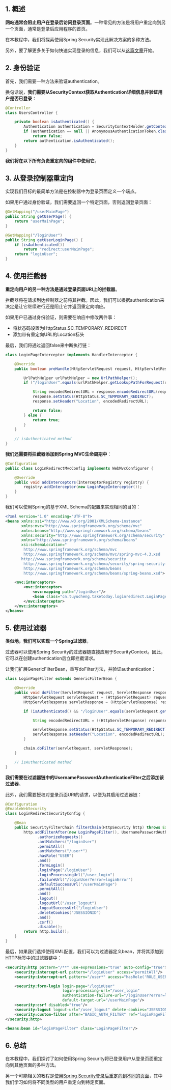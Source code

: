 ## 1. 概述

**网站通常会阻止用户在登录后访问登录页面**。一种常见的方法是将用户重定向到另一个页面，通常是登录后应用程序的首页。

在本教程中，我们将探索使用Spring Security实现此解决方案的多种方法。

另外，要了解更多关于如何快速实现登录的信息，我们可以从[这篇文章](https://www.baeldung.com/spring-security-login)开始。

## 2. 身份验证

首先，我们需要一种方法来验证authentication。

换句话说，**我们需要从SecurityContext获取Authentication详细信息并验证用户是否已登录**：

```java
@Controller
class UsersController {

    private boolean isAuthenticated() {
        Authentication authentication = SecurityContextHolder.getContext().getAuthentication();
        if (authentication == null || AnonymousAuthenticationToken.class.isAssignableFrom(authentication.getClass()))
            return false;
        return authentication.isAuthenticated();
    }
}
```

**我们将在以下所有负责重定向的组件中使用它**。

## 3. 从登录控制器重定向

实现我们目标的最简单方法是在控制器中为登录页面定义一个端点。

如果用户通过身份验证，我们需要返回一个特定页面，否则返回登录页面：

```java
@GetMapping("/userMainPage")
public String getUserPage() {
    return "userMainPage";
}

@GetMapping("/loginUser")
public String getUserLoginPage() {
    if (isAuthenticated())
        return "redirect:userMainPage";
    return "loginUser";
}
```

## 4. 使用拦截器

**重定向用户的另一种方法是通过登录页面URI上的拦截器**。

拦截器将在请求到达控制器之前将其拦截。因此，我们可以根据authentication来决定是让它继续进行还是阻止它并返回重定向响应。

如果用户已通过身份验证，则需要在响应中修改两件事：

+ 将状态码设置为HttpStatus.SC_TEMPORARY_REDIRECT
+ 添加带有重定向URL的Location标头

最后，我们将通过返回false来中断执行链：

```java
class LoginPageInterceptor implements HandlerInterceptor {

    @Override
    public boolean preHandle(HttpServletRequest request, HttpServletResponse response, Object handler) {

        UrlPathHelper urlPathHelper = new UrlPathHelper();
        if ("/loginUser".equals(urlPathHelper.getLookupPathForRequest(request)) && isAuthenticated()) {

            String encodedRedirectURL = response.encodeRedirectURL(request.getContextPath() + "/userMainPage");
            response.setStatus(HttpStatus.SC_TEMPORARY_REDIRECT);
            response.setHeader("Location", encodedRedirectURL);

            return false;
        } else {
            return true;
        }
    }
    
    // isAuthenticated method 
}
```

**我们还需要将拦截器添加到Spring MVC生命周期中**：

```java
@Configuration
public class LoginRedirectMvcConfig implements WebMvcConfigurer {

    @Override
    public void addInterceptors(InterceptorRegistry registry) {
        registry.addInterceptor(new LoginPageInterceptor());
    }
}
```

我们可以使用Spring的基于XML Schema的配置来实现相同的目的：

```xml
<?xml version="1.0" encoding="UTF-8"?>
<beans xmlns:xsi="http://www.w3.org/2001/XMLSchema-instance"
       xmlns:mvc="http://www.springframework.org/schema/mvc"
       xmlns:beans="http://www.springframework.org/schema/beans"
       xmlns:security="http://www.springframework.org/schema/security"
       xmlns="http://www.springframework.org/schema/beans"
       xsi:schemaLocation="
        http://www.springframework.org/schema/mvc
        http://www.springframework.org/schema/mvc/spring-mvc-4.3.xsd
       http://www.springframework.org/schema/security
        http://www.springframework.org/schema/security/spring-security-5.2.xsd
		http://www.springframework.org/schema/beans
		http://www.springframework.org/schema/beans/spring-beans.xsd">

    <mvc:interceptors>
        <mvc:interceptor>
            <mvc:mapping path="/loginUser"/>
            <bean class="cn.tuyucheng.taketoday.loginredirect.LoginPageInterceptor"/>
        </mvc:interceptor>
    </mvc:interceptors>
</beans>
```

## 5. 使用过滤器

**类似地，我们可以实现一个Spring过滤器**。

过滤器可以使用Spring Security的过滤器链直接应用于SecurityContext。因此，它可以在创建authentication后立即拦截请求。

让我们扩展GenericFilterBean，重写doFilter方法，并验证authentication：

```java
class LoginPageFilter extends GenericFilterBean {

    @Override
    public void doFilter(ServletRequest request, ServletResponse response, FilterChain chain) throws IOException, ServletException {
        HttpServletRequest servletRequest = (HttpServletRequest) request;
        HttpServletResponse servletResponse = (HttpServletResponse) response;

        if (isAuthenticated() && "/loginUser".equals(servletRequest.getRequestURI())) {

            String encodedRedirectURL = ((HttpServletResponse) response).encodeRedirectURL(servletRequest.getContextPath() + "/userMainPage");

            servletResponse.setStatus(HttpStatus.SC_TEMPORARY_REDIRECT);
            servletResponse.setHeader("Location", encodedRedirectURL);
        }

        chain.doFilter(servletRequest, servletResponse);
    }

    // isAuthenticated method 
}
```

**我们需要在过滤器链中的UsernamePasswordAuthenticationFilter之后添加该过滤器**。

此外，我们需要授权对登录页面URI的请求，以便为其启用过滤器链：

```java
@Configuration
@EnableWebSecurity
class LoginRedirectSecurityConfig {

    @Bean
    public SecurityFilterChain filterChain(HttpSecurity http) throws Exception {
        http.addFilterAfter(new LoginPageFilter(), UsernamePasswordAuthenticationFilter.class)
              .authorizeRequests()
              .antMatchers("/loginUser")
              .permitAll()
              .antMatchers("/user*")
              .hasRole("USER")
              .and()
              .formLogin()
              .loginPage("/loginUser")
              .loginProcessingUrl("/user_login")
              .failureUrl("/loginUser?error=loginError")
              .defaultSuccessUrl("/userMainPage")
              .permitAll()
              .and()
              .logout()
              .logoutUrl("/user_logout")
              .logoutSuccessUrl("/loginUser")
              .deleteCookies("JSESSIONID")
              .and()
              .csrf()
              .disable();
        return http.build();
    }
}
```

最后，如果我们选择使用XML配置，我们可以为过滤器定义bean，并将其添加到HTTP标签中的过滤器链中：

```xml
<security:http pattern="/**" use-expressions="true" auto-config="true">
    <security:intercept-url pattern="/loginUser" access="permitAll"/>
    <security:intercept-url pattern="/user*" access="hasRole('ROLE_USER')"/>

    <security:form-login login-page="/loginUser"
                         login-processing-url="/user_login"
                         authentication-failure-url="/loginUser?error=loginError"
                         default-target-url="/userMainPage"/>
    <security:csrf disabled="true"/>
    <security:logout logout-url="/user_logout" delete-cookies="JSESSIONID" logout-success-url="/loginUser"/>
    <security:custom-filter after="BASIC_AUTH_FILTER" ref="loginPageFilter"/>
</security:http>

<beans:bean id="loginPageFilter" class="LoginPageFilter"/>
```

## 6. 总结

在本教程中，我们探讨了如何使用Spring Security将已登录用户从登录页面重定向到其他页面的多种方法。

另一个可能相关的教程是[使用Spring Security登录后重定向到不同的页面](https://www.baeldung.com/spring_redirect_after_login)，其中我们学习如何将不同类型的用户重定向到特定页面。